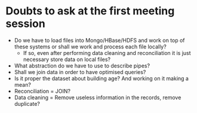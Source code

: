 # Doubts to ask at the first meeting session

- Do we have to load files into Mongo/HBase/HDFS and work on top of these systems or shall we work and process each file locally?
  - If so, even after performing data cleaning and reconciliation it is just necessary store data on local files?
- What abstraction do we have to use to describe pipes?
- Shall we join data in order to have optimised queries?
- Is it proper the dataset about building age? And working on it making a mean?
- Reconciliation = JOIN?
- Data cleaning = Remove useless information in the records, remove duplicate?